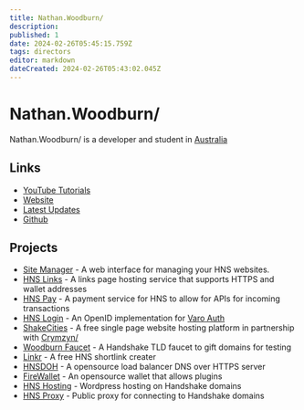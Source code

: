 ```yaml
---
title: Nathan.Woodburn/
description: 
published: 1
date: 2024-02-26T05:45:15.759Z
tags: directors
editor: markdown
dateCreated: 2024-02-26T05:43:02.045Z
---
```


# Nathan.Woodburn/

Nathan.Woodburn/ is a developer and student in [Australia](/hnsau)

## Links
- [YouTube Tutorials](https://www.youtube.com/@nathanjwoodburn)
- [Website](https://nathan.woodburn.au)
- [Latest Updates](https://nathan.woodburn.au/now)
- [Github](https://github.com/nathanwoodburn)


## Projects

- [Site Manager](https://l.woodburn.au/site-mgr) - A web interface for managing your HNS websites.
- [HNS Links](https://links.hns.au) - A links page hosting service that supports HTTPS and wallet addresses 
- [HNS Pay](https://pay.hns.au) - A payment service for HNS to allow for APIs for incoming transactions
- [HNS Login](https://login.hns.au) - An OpenID implementation for [Varo Auth](https://auth.varo.domains/implement)
- [ShakeCities](/shakecities) - A free single page website hosting platform in partnership with [Crymzyn/](https://github.com/crymzyn)
- [Woodburn Faucet](https://faucet.woodburn.au) - A Handshake TLD faucet to gift domains for testing
- [Linkr](https://linkr) - A free HNS shortlink creater
- [HNSDOH](https://hnsdoh.com) - A opensource load balancer DNS over HTTPS server
- [FireWallet](/firewallet) - An opensource wallet that allows plugins
- [HNS Hosting](https://hnshosting.au) - Wordpress hosting on Handshake domains
- [HNS Proxy](https://hnsproxy.au) - Public proxy for connecting to Handshake domains